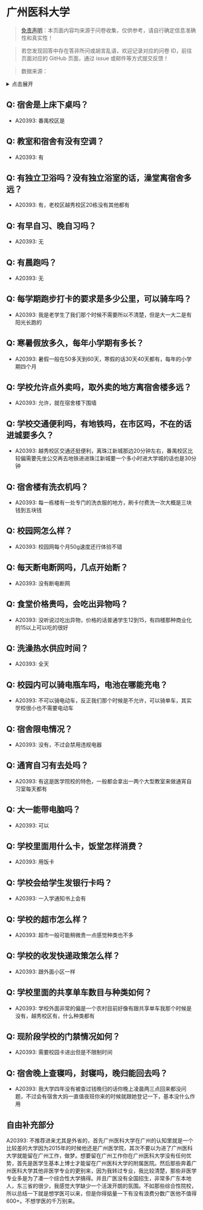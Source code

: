 # 广州医科大学

> [免责声明](https://colleges.chat/#_3)：本页面内容均来源于问卷收集，仅供参考，请自行确定信息准确性和真实性！

> 若您发现回答中存在答非所问或胡言乱语，欢迎记录对应的问卷 ID，前往页面对应的 GitHub 页面，通过 issue 或邮件等方式提交反馈！

> 数据来源：

<details><summary>点击展开</summary>
<ul>
<li>A20393: 1596547352@qq.com (2023 年 06 月)</li>
</ul>
</details>

## Q: 宿舍是上床下桌吗？

- A20393: 番禺校区是

## Q: 教室和宿舍有没有空调？

- A20393: 有

## Q: 有独立卫浴吗？没有独立浴室的话，澡堂离宿舍多远？

- A20393: 有，老校区越秀校区20栋没有其他都有

## Q: 有早自习、晚自习吗？

- A20393: 无

## Q: 有晨跑吗？

- A20393: 无

## Q: 每学期跑步打卡的要求是多少公里，可以骑车吗？

- A20393: 我是老学生了我们那个时候不需要所以不清楚，但是大一大二是有阳光长跑的

## Q: 寒暑假放多久，每年小学期有多长？

- A20393: 暑假一般在50多天到60天，寒假的话30天40天都有，每年的小学期四个月

## Q: 学校允许点外卖吗，取外卖的地方离宿舍楼多远？

- A20393: 允许，就在宿舍楼下围墙

## Q: 学校交通便利吗，有地铁吗，在市区吗，不在的话进城要多久？

- A20393: 越秀校区交通还挺便利，离珠江新城那边20分钟左右，番禺校区比较偏需要先坐公交再去地铁进进珠江新城要一个多小时进大学城的话也是30分钟

## Q: 宿舍楼有洗衣机吗？

- A20393: 每一栋楼有一处专门的洗衣服的地方，刷卡付费洗一次大概是三块钱到五块钱

## Q: 校园网怎么样？

- A20393: 校园网每个月50g速度还行体验不错

## Q: 每天断电断网吗，几点开始断？

- A20393: 没有断电断网

## Q: 食堂价格贵吗，会吃出异物吗？

- A20393: 没听说过吃出异物，价格的话普通学生12到15，有四楼那种商业化的15以上可以吃的很好

## Q: 洗澡热水供应时间？

- A20393: 全天

## Q: 校园内可以骑电瓶车吗，电池在哪能充电？

- A20393: 不可以骑电动车，反正我们那个时候是不允许，可以骑单车，其实学校很小也不需要电动车

## Q: 宿舍限电情况？

- A20393: 没有，不过会禁用违规电器

## Q: 通宵自习有去处吗？

- A20393: 有这是医学院校的特色，一般都会拿出一两个大型教室来做通宵自习室每天都有

## Q: 大一能带电脑吗？

- A20393: 可以

## Q: 学校里面用什么卡，饭堂怎样消费？

- A20393: 用饭卡

## Q: 学校会给学生发银行卡吗？

- A20393: 一入学通知书上会有

## Q: 学校的超市怎么样？

- A20393: 超市一般可能稍微贵一点感觉种类也不多

## Q: 学校的收发快递政策怎么样？

- A20393: 跟外面小区一样

## Q: 学校里面的共享单车数目与种类如何？

- A20393: 学校外面非常的偏是一个农村目前好像有跟共享单车我那个时候是没有，越秀校区有，什么种类都有

## Q: 现阶段学校的门禁情况如何？

- A20393: 需要校园卡进出但是不限制时间

## Q: 宿舍晚上查寝吗，封寝吗，晚归能回去吗？

- A20393: 我大学四年没有被查过钱晚归的话你晚上凌晨两三点回来都没问题，不过会有宿舍大妈一直值夜班你来的时候就跟她登记一下，基本没什么作用

## 自由补充部分

A20393: 不推荐进来尤其是外省的，首先广州医科大学在广州的认知里就是一个比较差的大学因为2015年的时候他还是广州医学院，其次不要以为进了广州医科大学就能留在广州工作，做梦。想要留在广州工作你在广州医科大学没有任何优势，首先是医学生基本上博士才能留在广州医科大学的附属医院。然后那些奔着广州医科大学其他非医学专业的更别来，因为我转过专业，我比较清楚，那些非医学专业多是为了凑一个综合性大学搞得。并且广医没有全国招生，非常多广东本地人，东三省的很少，我感觉大学缺少一个活泼开朗的氛围。不如那些综合性院校，所以总结一下就是想学医可以来，但是你得掂量一下有没有浪费分数广医他不值得600+。不想学医的千万别来。